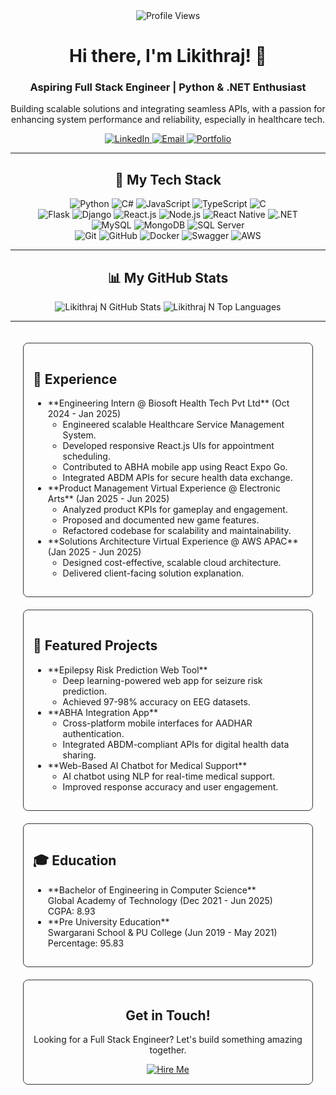 <div align="center">
  <img src="https://komarev.com/ghpvc/?username=gladiatorr22&color=blue" alt="Profile Views">
</div>

<div align="center">
  <h1>Hi there, I'm Likithraj! 👋</h1>
  <p><h3>Aspiring Full Stack Engineer | Python & .NET Enthusiast</h3></p>
  <p>Building scalable solutions and integrating seamless APIs, with a passion for enhancing system performance and reliability, especially in healthcare tech.</p>

  <p>
    <a href="https://linkedin.com/in/liki22" target="_blank">
      <img src="https://img.shields.io/badge/LinkedIn-000000?style=for-the-badge&logo=linkedin&logoColor=white" alt="LinkedIn">
    </a>
    <a href="mailto:likhitnataraj@gmail.com" target="_blank">
      <img src="https://img.shields.io/badge/Email-000000?style=for-the-badge&logo=gmail&logoColor=white" alt="Email">
    </a>
    <a href="https://gladiatorr22.github.io/gladiator22.github.io/" target="_blank">
      <img src="https://img.shields.io/badge/Portfolio-000000?style=for-the-badge&logo=google-chrome&logoColor=white" alt="Portfolio">
    </a>
  </p>
</div>

---

<div align="center">
  <h2>🚀 My Tech Stack</h2>
  <p>
    <img src="https://img.shields.io/badge/Python-000000?style=for-the-badge&logo=python&logoColor=white" alt="Python">
    <img src="https://img.shields.io/badge/C%23-000000?style=for-the-badge&logo=c-sharp&logoColor=white" alt="C#">
    <img src="https://img.shields.io/badge/JavaScript-000000?style=for-the-badge&logo=javascript&logoColor=white" alt="JavaScript">
    <img src="https://img.shields.io/badge/TypeScript-000000?style=for-the-badge&logo=typescript&logoColor=white" alt="TypeScript">
    <img src="https://img.shields.io/badge/C-000000?style=for-the-badge&logo=c&logoColor=white" alt="C">
    <br>
    <img src="https://img.shields.io/badge/Flask-000000?style=for-the-badge&logo=flask&logoColor=white" alt="Flask">
    <img src="https://img.shields.io/badge/Django-000000?style=for-the-badge&logo=django&logoColor=white" alt="Django">
    <img src="https://img.shields.io/badge/React-000000?style=for-the-badge&logo=react&logoColor=white" alt="React.js">
    <img src="https://img.shields.io/badge/Node.js-000000?style=for-the-badge&logo=node.js&logoColor=white" alt="Node.js">
    <img src="https://img.shields.io/badge/React_Native-000000?style=for-the-badge&logo=react-native&logoColor=white" alt="React Native">
    <img src="https://img.shields.io/badge/.NET-000000?style=for-the-badge&logo=dotnet&logoColor=white" alt=".NET">
    <br>
    <img src="https://img.shields.io/badge/MySQL-000000?style=for-the-badge&logo=mysql&logoColor=white" alt="MySQL">
    <img src="https://img.shields.io/badge/MongoDB-000000?style=for-the-badge&logo=mongodb&logoColor=white" alt="MongoDB">
    <img src="https://img.shields.io/badge/SQL_Server-000000?style=for-the-badge&logo=microsoft-sql-server&logoColor=white" alt="SQL Server">
    <br>
    <img src="https://img.shields.io/badge/Git-000000?style=for-the-badge&logo=git&logoColor=white" alt="Git">
    <img src="https://img.shields.io/badge/GitHub-000000?style=for-the-badge&logo=github&logoColor=white" alt="GitHub">
    <img src="https://img.shields.io/badge/Docker-000000?style=for-the-badge&logo=docker&logoColor=white" alt="Docker">
    <img src="https://img.shields.io/badge/Swagger-000000?style=for-the-badge&logo=swagger&logoColor=white" alt="Swagger">
    <img src="https://img.shields.io/badge/AWS-000000?style=for-the-badge&logo=amazon-aws&logoColor=white" alt="AWS">
  </p>
</div>

---

<div align="center">
  <h2>📊 My GitHub Stats</h2>
  <p>
    <img src="https://github-readme-stats.vercel.app/api?username=gladiatorr22&show_icons=true&theme=dark&include_all_commits=true&count_private=true" alt="Likithraj N GitHub Stats">
    <img src="https://github-readme-stats.vercel.app/api/top-langs/?username=gladiatorr22&layout=compact&theme=dark" alt="Likithraj N Top Languages">
  </p>
</div>

---

<div style="display: flex; flex-wrap: wrap; justify-content: space-around; gap: 20px; padding: 20px;">
  <div style="flex: 1 1 45%; border: 1px solid #333; padding: 15px; border-radius: 8px;">
    <h2>💼 Experience</h2>
    <ul>
      <li>**Engineering Intern @ Biosoft Health Tech Pvt Ltd** (Oct 2024 - Jan 2025)
        <ul>
          <li>Engineered scalable Healthcare Service Management System.</li>
          <li>Developed responsive React.js UIs for appointment scheduling.</li>
          <li>Contributed to ABHA mobile app using React Expo Go.</li>
          <li>Integrated ABDM APIs for secure health data exchange.</li>
        </ul>
      </li>
      <li>**Product Management Virtual Experience @ Electronic Arts** (Jan 2025 - Jun 2025)
        <ul>
          <li>Analyzed product KPIs for gameplay and engagement.</li>
          <li>Proposed and documented new game features.</li>
          <li>Refactored codebase for scalability and maintainability.</li>
        </ul>
      </li>
      <li>**Solutions Architecture Virtual Experience @ AWS APAC** (Jan 2025 - Jun 2025)
        <ul>
          <li>Designed cost-effective, scalable cloud architecture.</li>
          <li>Delivered client-facing solution explanation.</li>
        </ul>
      </li>
    </ul>
  </div>

  <div style="flex: 1 1 45%; border: 1px solid #333; padding: 15px; border-radius: 8px;">
    <h2>🌟 Featured Projects</h2>
    <ul>
      <li>**Epilepsy Risk Prediction Web Tool**
        <ul>
          <li>Deep learning-powered web app for seizure risk prediction.</li>
          <li>Achieved 97-98% accuracy on EEG datasets.</li>
        </ul>
      </li>
      <li>**ABHA Integration App**
        <ul>
          <li>Cross-platform mobile interfaces for AADHAR authentication.</li>
          <li>Integrated ABDM-compliant APIs for digital health data sharing.</li>
        </ul>
      </li>
      <li>**Web-Based AI Chatbot for Medical Support**
        <ul>
          <li>AI chatbot using NLP for real-time medical support.</li>
          <li>Improved response accuracy and user engagement.</li>
        </ul>
      </li>
    </ul>
  </div>

  <div style="flex: 1 1 45%; border: 1px solid #333; padding: 15px; border-radius: 8px;">
    <h2>🎓 Education</h2>
    <ul>
      <li>**Bachelor of Engineering in Computer Science**
        <br>Global Academy of Technology (Dec 2021 - Jun 2025)
        <br>CGPA: 8.93
      </li>
      <li>**Pre University Education**
        <br>Swargarani School & PU College (Jun 2019 - May 2021)
        <br>Percentage: 95.83
      </li>
    </ul>
  </div>

  <div style="flex: 1 1 45%; border: 1px solid #333; padding: 15px; border-radius: 8px; text-align: center;">
    <h2>Get in Touch!</h2>
    <p>Looking for a Full Stack Engineer? Let's build something amazing together.</p>
    <a href="mailto:likhitnataraj@gmail.com" target="_blank">
      <img src="https://img.shields.io/badge/HIRE_ME-000000?style=for-the-badge&logo=googlegemini&logoColor=white" alt="Hire Me">
    </a>
  </div>
</div>
